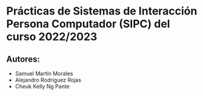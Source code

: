 # Prácticas de Sistemas de Interacción Persona Computador (SIPC) del curso 2022/2023

## Autores:
* Samuel Martín Morales 
* Alejandro Rodriguez Rojas
* Cheuk Kelly Ng Pante

